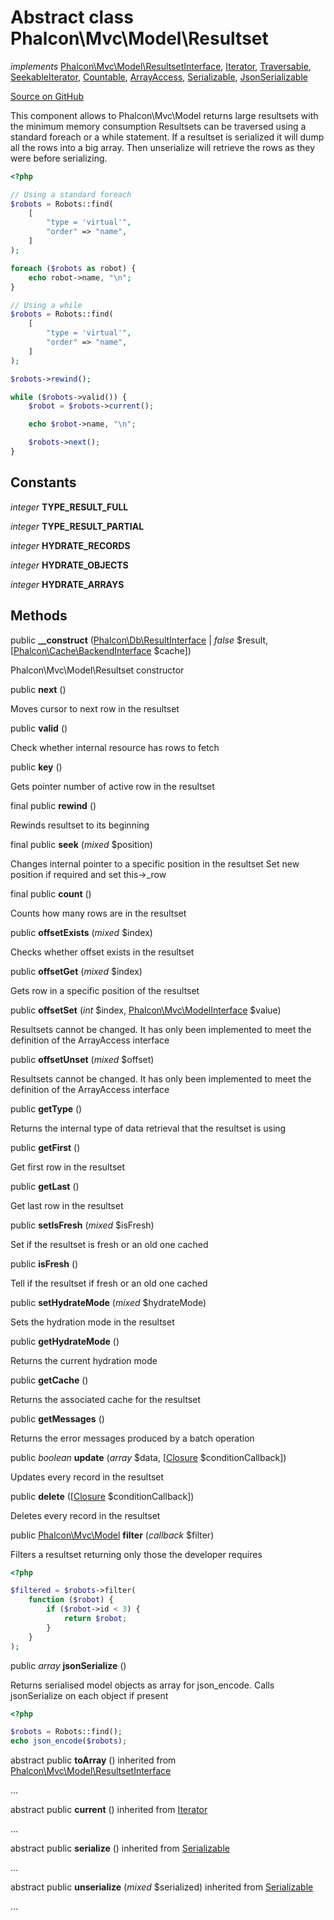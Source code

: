 # Abstract class **Phalcon\\Mvc\\Model\\Resultset**

*implements* [Phalcon\Mvc\Model\ResultsetInterface](/en/3.1.2/api/Phalcon_Mvc_Model_ResultsetInterface), [Iterator](http://php.net/manual/en/class.iterator.php), [Traversable](http://php.net/manual/en/class.traversable.php), [SeekableIterator](http://php.net/manual/en/class.seekableiterator.php), [Countable](http://php.net/manual/en/class.countable.php), [ArrayAccess](http://php.net/manual/en/class.arrayaccess.php), [Serializable](http://php.net/manual/en/class.serializable.php), [JsonSerializable](http://php.net/manual/en/class.jsonserializable.php)

<a href="https://github.com/phalcon/cphalcon/blob/master/phalcon/mvc/model/resultset.zep" class="btn btn-default btn-sm">Source on GitHub</a>

This component allows to Phalcon\\Mvc\\Model returns large resultsets with the minimum memory consumption
Resultsets can be traversed using a standard foreach or a while statement. If a resultset is serialized
it will dump all the rows into a big array. Then unserialize will retrieve the rows as they were before
serializing.

```php
<?php

// Using a standard foreach
$robots = Robots::find(
    [
        "type = 'virtual'",
        "order" => "name",
    ]
);

foreach ($robots as robot) {
    echo robot->name, "\n";
}

// Using a while
$robots = Robots::find(
    [
        "type = 'virtual'",
        "order" => "name",
    ]
);

$robots->rewind();

while ($robots->valid()) {
    $robot = $robots->current();

    echo $robot->name, "\n";

    $robots->next();
}

```


## Constants
*integer* **TYPE_RESULT_FULL**

*integer* **TYPE_RESULT_PARTIAL**

*integer* **HYDRATE_RECORDS**

*integer* **HYDRATE_OBJECTS**

*integer* **HYDRATE_ARRAYS**

## Methods
public  **__construct** ([Phalcon\Db\ResultInterface](/en/3.1.2/api/Phalcon_Db_ResultInterface) | *false* $result, [[Phalcon\Cache\BackendInterface](/en/3.1.2/api/Phalcon_Cache_BackendInterface) $cache])

Phalcon\\Mvc\\Model\\Resultset constructor



public  **next** ()

Moves cursor to next row in the resultset



public  **valid** ()

Check whether internal resource has rows to fetch



public  **key** ()

Gets pointer number of active row in the resultset



final public  **rewind** ()

Rewinds resultset to its beginning



final public  **seek** (*mixed* $position)

Changes internal pointer to a specific position in the resultset
Set new position if required and set this->_row



final public  **count** ()

Counts how many rows are in the resultset



public  **offsetExists** (*mixed* $index)

Checks whether offset exists in the resultset



public  **offsetGet** (*mixed* $index)

Gets row in a specific position of the resultset



public  **offsetSet** (*int* $index, [Phalcon\Mvc\ModelInterface](/en/3.1.2/api/Phalcon_Mvc_ModelInterface) $value)

Resultsets cannot be changed. It has only been implemented to meet the definition of the ArrayAccess interface



public  **offsetUnset** (*mixed* $offset)

Resultsets cannot be changed. It has only been implemented to meet the definition of the ArrayAccess interface



public  **getType** ()

Returns the internal type of data retrieval that the resultset is using



public  **getFirst** ()

Get first row in the resultset



public  **getLast** ()

Get last row in the resultset



public  **setIsFresh** (*mixed* $isFresh)

Set if the resultset is fresh or an old one cached



public  **isFresh** ()

Tell if the resultset if fresh or an old one cached



public  **setHydrateMode** (*mixed* $hydrateMode)

Sets the hydration mode in the resultset



public  **getHydrateMode** ()

Returns the current hydration mode



public  **getCache** ()

Returns the associated cache for the resultset



public  **getMessages** ()

Returns the error messages produced by a batch operation



public *boolean* **update** (*array* $data, [[Closure](http://php.net/manual/en/class.closure.php) $conditionCallback])

Updates every record in the resultset



public  **delete** ([[Closure](http://php.net/manual/en/class.closure.php) $conditionCallback])

Deletes every record in the resultset



public [Phalcon\Mvc\Model](/en/3.1.2/api/Phalcon_Mvc_Model[]) **filter** (*callback* $filter)

Filters a resultset returning only those the developer requires

```php
<?php

$filtered = $robots->filter(
    function ($robot) {
        if ($robot->id < 3) {
            return $robot;
        }
    }
);

```



public *array* **jsonSerialize** ()

Returns serialised model objects as array for json_encode.
Calls jsonSerialize on each object if present

```php
<?php

$robots = Robots::find();
echo json_encode($robots);

```



abstract public  **toArray** () inherited from [Phalcon\Mvc\Model\ResultsetInterface](/en/3.1.2/api/Phalcon_Mvc_Model_ResultsetInterface)

...


abstract public  **current** () inherited from [Iterator](http://php.net/manual/en/class.iterator.php)

...


abstract public  **serialize** () inherited from [Serializable](http://php.net/manual/en/class.serializable.php)

...


abstract public  **unserialize** (*mixed* $serialized) inherited from [Serializable](http://php.net/manual/en/class.serializable.php)

...


